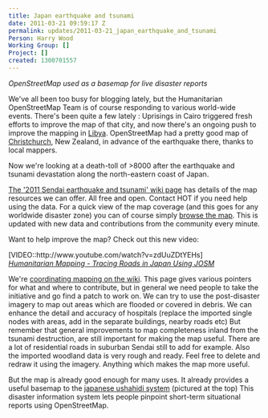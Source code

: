 ```yaml
---
title: Japan earthquake and tsunami
date: 2011-03-21 09:59:17 Z
permalink: updates/2011-03-21_japan_earthquake_and_tsunami
Person: Harry Wood
Working Group: []
Project: []
created: 1300701557
---
```


<p><img src="https://s3.amazonaws.com/hotwww/files/old/imagecache/update_content/wp-content/uploads/2011/03/sinsai-unshahidi-screenshot.png" alt=""><br><em>OpenStreetMap used as a basemap for live disaster reports</em></p><p>We've all been too busy for blogging lately, but the Humanitarian OpenStreetMap Team is of course responding to various world-wide events. There's been quite a few lately : Uprisings in Cairo triggered fresh efforts to improve the map of that city, and now there's an ongoing push to improve the mapping in <a href="http://wiki.openstreetmap.org/wiki/WikiProject_Libya">Libya</a>. OpenStreetMap had a pretty good map of <a href="http://wiki.openstreetmap.org/wiki/2011_Christchurch_earthquake">Christchurch</a>, New Zealand, in advance of the earthquake there, thanks to local mappers.</p><p>Now we're looking at a death-toll of &gt;8000 after the earthquake and tsunami devastation along the north-eastern coast of Japan.</p><p><a href="http://wiki.openstreetmap.org/wiki/2011_Sendai_earthquake_and_tsunami">The '2011 Sendai earthquake and tsunami' wiki page</a> has details of the map resources we can offer. All free and open. Contact HOT if you need help using the data. For a quick view of the map coverage (and this goes for any worldwide disaster zone) you can of course simply <a href="http://www.openstreetmap.org/?lat=37.89&amp;lon=141.91&amp;zoom=7">browse the map</a>. This is updated with new data and contributions from the community every minute.</p><p>Want to help improve the map? Check out this new video:</p><p>[VIDEO::http://www.youtube.com/watch?v=zdUuZDtYEHs] <br><em><a href="http://www.youtube.com/watch?v=zdUuZDtYEHs">Humanitarian Mapping - Tracing Roads in Japan Using JOSM</a> &nbsp;</em></p><p>We're <a href="http://wiki.openstreetmap.org/wiki/2011_Sendai_earthquake_and_tsunami/Mapping_coordination_and_data_sources">coordinating mapping on the wiki</a>. This page gives various pointers for what and where to contribute, but in general we need people to take the initiative and go find a patch to work on. We can try to use the post-disaster imagery to map out areas which are flooded or covered in debris. We can enhance the detail and accuracy of hospitals (replace the imported single nodes with areas, add in the separate buildings, nearby roads etc) But remember that general improvements to map completeness inland from the tsunami destruction, are still important for making the map useful. There are a lot of residential roads in suburban Sendai still to add for example. Also the imported woodland data is very rough and ready. Feel free to delete and redraw it using the imagery. Anything which makes the map more useful.</p><p>But the map is already good enough for many uses. It already provides a useful basemap to the <a title="Deployment of ushahidi software by the Japanese" href="http://www.sinsai.info/ushahidi/">japanese ushahidi system</a> (pictured at the top) This disaster information system lets people pinpoint short-term situational reports using OpenStreetMap.</p>

